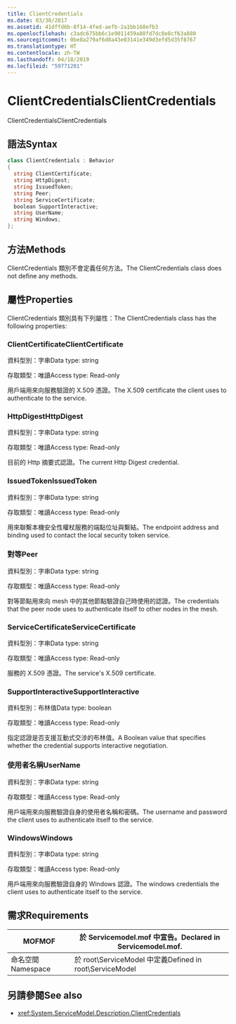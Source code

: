 ```yaml
---
title: ClientCredentials
ms.date: 03/30/2017
ms.assetid: 41dffd6b-8f14-4fed-aefb-2a1bb168efb3
ms.openlocfilehash: c3adc675bb6c1e9011459a88fd7dc8e8cf63a880
ms.sourcegitcommit: 0be8a279af6d8a43e03141e349d3efd5d35f8767
ms.translationtype: HT
ms.contentlocale: zh-TW
ms.lasthandoff: 04/18/2019
ms.locfileid: "59771201"
---
```

# <a name="clientcredentials"></a><span data-ttu-id="a6f6c-102">ClientCredentials</span><span class="sxs-lookup"><span data-stu-id="a6f6c-102">ClientCredentials</span></span>
<span data-ttu-id="a6f6c-103">ClientCredentials</span><span class="sxs-lookup"><span data-stu-id="a6f6c-103">ClientCredentials</span></span>  
  
## <a name="syntax"></a><span data-ttu-id="a6f6c-104">語法</span><span class="sxs-lookup"><span data-stu-id="a6f6c-104">Syntax</span></span>  
  
```csharp
class ClientCredentials : Behavior  
{  
  string ClientCertificate;  
  string HttpDigest;  
  string IssuedToken;  
  string Peer;  
  string ServiceCertificate;  
  boolean SupportInteractive;  
  string UserName;  
  string Windows;  
};  
```  
  
## <a name="methods"></a><span data-ttu-id="a6f6c-105">方法</span><span class="sxs-lookup"><span data-stu-id="a6f6c-105">Methods</span></span>  
 <span data-ttu-id="a6f6c-106">ClientCredentials 類別不會定義任何方法。</span><span class="sxs-lookup"><span data-stu-id="a6f6c-106">The ClientCredentials class does not define any methods.</span></span>  
  
## <a name="properties"></a><span data-ttu-id="a6f6c-107">屬性</span><span class="sxs-lookup"><span data-stu-id="a6f6c-107">Properties</span></span>  
 <span data-ttu-id="a6f6c-108">ClientCredentials 類別具有下列屬性：</span><span class="sxs-lookup"><span data-stu-id="a6f6c-108">The ClientCredentials class has the following properties:</span></span>  
  
### <a name="clientcertificate"></a><span data-ttu-id="a6f6c-109">ClientCertificate</span><span class="sxs-lookup"><span data-stu-id="a6f6c-109">ClientCertificate</span></span>  
 <span data-ttu-id="a6f6c-110">資料型別：字串</span><span class="sxs-lookup"><span data-stu-id="a6f6c-110">Data type: string</span></span>  
  
 <span data-ttu-id="a6f6c-111">存取類型：唯讀</span><span class="sxs-lookup"><span data-stu-id="a6f6c-111">Access type: Read-only</span></span>  
  
 <span data-ttu-id="a6f6c-112">用戶端用來向服務驗證的 X.509 憑證。</span><span class="sxs-lookup"><span data-stu-id="a6f6c-112">The X.509 certificate the client uses to authenticate to the service.</span></span>  
  
### <a name="httpdigest"></a><span data-ttu-id="a6f6c-113">HttpDigest</span><span class="sxs-lookup"><span data-stu-id="a6f6c-113">HttpDigest</span></span>  
 <span data-ttu-id="a6f6c-114">資料型別：字串</span><span class="sxs-lookup"><span data-stu-id="a6f6c-114">Data type: string</span></span>  
  
 <span data-ttu-id="a6f6c-115">存取類型：唯讀</span><span class="sxs-lookup"><span data-stu-id="a6f6c-115">Access type: Read-only</span></span>  
  
 <span data-ttu-id="a6f6c-116">目前的 Http 摘要式認證。</span><span class="sxs-lookup"><span data-stu-id="a6f6c-116">The current Http Digest credential.</span></span>  
  
### <a name="issuedtoken"></a><span data-ttu-id="a6f6c-117">IssuedToken</span><span class="sxs-lookup"><span data-stu-id="a6f6c-117">IssuedToken</span></span>  
 <span data-ttu-id="a6f6c-118">資料型別：字串</span><span class="sxs-lookup"><span data-stu-id="a6f6c-118">Data type: string</span></span>  
  
 <span data-ttu-id="a6f6c-119">存取類型：唯讀</span><span class="sxs-lookup"><span data-stu-id="a6f6c-119">Access type: Read-only</span></span>  
  
 <span data-ttu-id="a6f6c-120">用來聯繫本機安全性權杖服務的端點位址與繫結。</span><span class="sxs-lookup"><span data-stu-id="a6f6c-120">The endpoint address and binding used to contact the local security token service.</span></span>  
  
### <a name="peer"></a><span data-ttu-id="a6f6c-121">對等</span><span class="sxs-lookup"><span data-stu-id="a6f6c-121">Peer</span></span>  
 <span data-ttu-id="a6f6c-122">資料型別：字串</span><span class="sxs-lookup"><span data-stu-id="a6f6c-122">Data type: string</span></span>  
  
 <span data-ttu-id="a6f6c-123">存取類型：唯讀</span><span class="sxs-lookup"><span data-stu-id="a6f6c-123">Access type: Read-only</span></span>  
  
 <span data-ttu-id="a6f6c-124">對等節點用來向 mesh 中的其他節點驗證自己時使用的認證。</span><span class="sxs-lookup"><span data-stu-id="a6f6c-124">The credentials that the peer node uses to authenticate itself to other nodes in the mesh.</span></span>  
  
### <a name="servicecertificate"></a><span data-ttu-id="a6f6c-125">ServiceCertificate</span><span class="sxs-lookup"><span data-stu-id="a6f6c-125">ServiceCertificate</span></span>  
 <span data-ttu-id="a6f6c-126">資料型別：字串</span><span class="sxs-lookup"><span data-stu-id="a6f6c-126">Data type: string</span></span>  
  
 <span data-ttu-id="a6f6c-127">存取類型：唯讀</span><span class="sxs-lookup"><span data-stu-id="a6f6c-127">Access type: Read-only</span></span>  
  
 <span data-ttu-id="a6f6c-128">服務的 X.509 憑證。</span><span class="sxs-lookup"><span data-stu-id="a6f6c-128">The service's X.509 certificate.</span></span>  
  
### <a name="supportinteractive"></a><span data-ttu-id="a6f6c-129">SupportInteractive</span><span class="sxs-lookup"><span data-stu-id="a6f6c-129">SupportInteractive</span></span>  
 <span data-ttu-id="a6f6c-130">資料型別：布林值</span><span class="sxs-lookup"><span data-stu-id="a6f6c-130">Data type: boolean</span></span>  
  
 <span data-ttu-id="a6f6c-131">存取類型：唯讀</span><span class="sxs-lookup"><span data-stu-id="a6f6c-131">Access type: Read-only</span></span>  
  
 <span data-ttu-id="a6f6c-132">指定認證是否支援互動式交涉的布林值。</span><span class="sxs-lookup"><span data-stu-id="a6f6c-132">A Boolean value that specifies whether the credential supports interactive negotiation.</span></span>  
  
### <a name="username"></a><span data-ttu-id="a6f6c-133">使用者名稱</span><span class="sxs-lookup"><span data-stu-id="a6f6c-133">UserName</span></span>  
 <span data-ttu-id="a6f6c-134">資料型別：字串</span><span class="sxs-lookup"><span data-stu-id="a6f6c-134">Data type: string</span></span>  
  
 <span data-ttu-id="a6f6c-135">存取類型：唯讀</span><span class="sxs-lookup"><span data-stu-id="a6f6c-135">Access type: Read-only</span></span>  
  
 <span data-ttu-id="a6f6c-136">用戶端用來向服務驗證自身的使用者名稱和密碼。</span><span class="sxs-lookup"><span data-stu-id="a6f6c-136">The username and password the client uses to authenticate itself to the service.</span></span>  
  
### <a name="windows"></a><span data-ttu-id="a6f6c-137">Windows</span><span class="sxs-lookup"><span data-stu-id="a6f6c-137">Windows</span></span>  
 <span data-ttu-id="a6f6c-138">資料型別：字串</span><span class="sxs-lookup"><span data-stu-id="a6f6c-138">Data type: string</span></span>  
  
 <span data-ttu-id="a6f6c-139">存取類型：唯讀</span><span class="sxs-lookup"><span data-stu-id="a6f6c-139">Access type: Read-only</span></span>  
  
 <span data-ttu-id="a6f6c-140">用戶端用來向服務驗證自身的 Windows 認證。</span><span class="sxs-lookup"><span data-stu-id="a6f6c-140">The windows credentials the client uses to authenticate itself to the service.</span></span>  
  
## <a name="requirements"></a><span data-ttu-id="a6f6c-141">需求</span><span class="sxs-lookup"><span data-stu-id="a6f6c-141">Requirements</span></span>  
  
|<span data-ttu-id="a6f6c-142">MOF</span><span class="sxs-lookup"><span data-stu-id="a6f6c-142">MOF</span></span>|<span data-ttu-id="a6f6c-143">於 Servicemodel.mof 中宣告。</span><span class="sxs-lookup"><span data-stu-id="a6f6c-143">Declared in Servicemodel.mof.</span></span>|  
|---------|-----------------------------------|  
|<span data-ttu-id="a6f6c-144">命名空間</span><span class="sxs-lookup"><span data-stu-id="a6f6c-144">Namespace</span></span>|<span data-ttu-id="a6f6c-145">於 root\ServiceModel 中定義</span><span class="sxs-lookup"><span data-stu-id="a6f6c-145">Defined in root\ServiceModel</span></span>|  
  
## <a name="see-also"></a><span data-ttu-id="a6f6c-146">另請參閱</span><span class="sxs-lookup"><span data-stu-id="a6f6c-146">See also</span></span>

- <xref:System.ServiceModel.Description.ClientCredentials>
